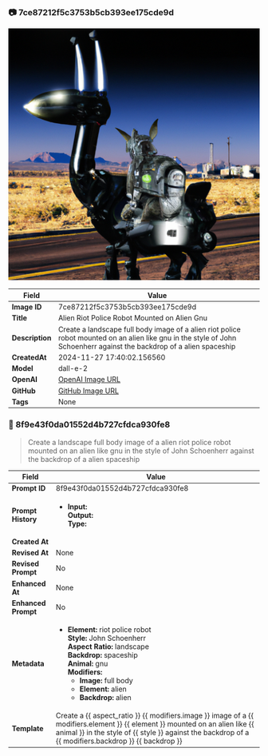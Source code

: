 

### 📷 7ce87212f5c3753b5cb393ee175cde9d 


![data.id](./7ce87212f5c3753b5cb393ee175cde9d.jpg)


| Field          | Value                                                                                                                     |
|----------------|---------------------------------------------------------------------------------------------------------------------------|
| **Image ID**             | 7ce87212f5c3753b5cb393ee175cde9d                                                                                                             |
| **Title**           | Alien Riot Police Robot Mounted on Alien Gnu                                                                                                       |
| **Description**           | Create a landscape full body image of a alien riot police robot mounted on an alien like gnu in the style of John Schoenherr against the backdrop of a alien spaceship                                                                                                       |
| **CreatedAt**        | 2024-11-27 17:40:02.156560                                                                                                        |
| **Model**        | dall-e-2                                                                                                        |
| **OpenAI**         | [OpenAI Image URL](https://oaidalleapiprodscus.blob.core.windows.net/private/org-TZj0gKpq3CiXdXNznVOkBYav/user-t5KW5S6yYiCS0u4yDWasqnEP/img-fbuCBk99G4kJyKhq6VvxrY6l.png?st=2024-11-27T16%3A39%3A56Z&se=2024-11-27T18%3A39%3A56Z&sp=r&sv=2024-08-04&sr=b&rscd=inline&rsct=image/png&skoid=d505667d-d6c1-4a0a-bac7-5c84a87759f8&sktid=a48cca56-e6da-484e-a814-9c849652bcb3&skt=2024-11-27T00%3A32%3A47Z&ske=2024-11-28T00%3A32%3A47Z&sks=b&skv=2024-08-04&sig=aMtydKM3%2BbBbbArewReD6cJxF84JdBIpEFwgw1KJnzU%3D)                                                                                |
| **GitHub**         | [GitHub Image URL](https://github.com/Caneta-Silva/cyber-tomorrow/blob/main/images/7ce87212f5c3753b5cb393ee175cde9d/7ce87212f5c3753b5cb393ee175cde9d.jpg)                                                                                |
| **Tags**       | None                                                                                                                   |

### 📜 8f9e43f0da01552d4b727cfdca930fe8

> Create a landscape full body image of a alien riot police robot mounted on an alien like gnu in the style of John Schoenherr against the backdrop of a alien spaceship

| Field          | Value                                                                                                                                                                      |
|----------------|----------------------------------------------------------------------------------------------------------------------------------------------------------------------------|
| **Prompt ID**  | 8f9e43f0da01552d4b727cfdca930fe8                                                                                                                                                            |
| **Prompt History** | <ul><li>**Input:**  <br> **Output:**  <br> **Type:** </li></ul> |
| **Created At** |                                                                                                                                                    |
| **Revised At** | None                                                                                                                                                   |
| **Revised Prompt** | No                                                                                                                                                                      |
| **Enhanced At** | None                                                                                                                                                  |
| **Enhanced Prompt** | No                                                                                                                                                                    |
| **Metadata**   | <ul><li>**Element:** riot police robot <br> **Style:** John Schoenherr <br> **Aspect Ratio:** landscape <br> **Backdrop:** spaceship <br> **Animal:** gnu <br> **Modifiers:**<ul><li>**Image:** full body</li><li>**Element:** alien</li><li>**Backdrop:** alien</li></ul></li></ul> |
| **Template**   | Create a {{ aspect_ratio }} {{ modifiers.image }} image of a {{ modifiers.element }} {{ element }} mounted on an alien like {{ animal }} in the style of {{ style }} against the backdrop of a {{ modifiers.backdrop }} {{ backdrop }}                                                                                                                                           |


